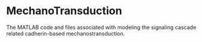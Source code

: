# MechanoTransduction
The MATLAB code and files associated with modeling the signaling cascade related cadherin-based mechanostransduction.
